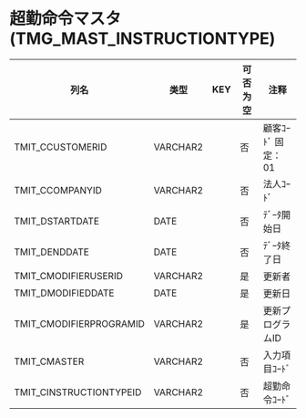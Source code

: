 # 超勤命令マスタ                                                     (TMG_MAST_INSTRUCTIONTYPE)
| 列名   | 类型   | KEY  | 可否为空 | 注释   |
| ---- | ---- | ---- | ---- | ---- |
|TMIT_CCUSTOMERID|VARCHAR2||否|顧客ｺｰﾄﾞ                        固定：01                                                       |
|TMIT_CCOMPANYID|VARCHAR2||否|法人ｺｰﾄﾞ                                                                                    |
|TMIT_DSTARTDATE|DATE||否|ﾃﾞｰﾀ開始日                                                                                   |
|TMIT_DENDDATE|DATE||否|ﾃﾞｰﾀ終了日                                                                                   |
|TMIT_CMODIFIERUSERID|VARCHAR2||是|更新者                                                                                       |
|TMIT_DMODIFIEDDATE|DATE||是|更新日                                                                                       |
|TMIT_CMODIFIERPROGRAMID|VARCHAR2||是|更新プログラムID                                                                                 |
|TMIT_CMASTER|VARCHAR2||否|入力項目ｺｰﾄﾞ                                                                                  |
|TMIT_CINSTRUCTIONTYPEID|VARCHAR2||否|超勤命令ｺｰﾄﾞ                                                                                  |
